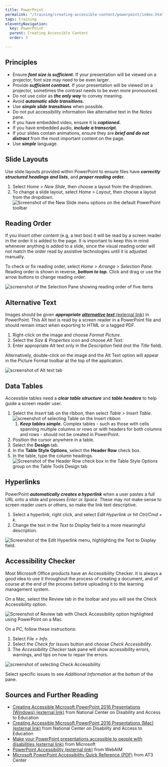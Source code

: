 ```yaml
---
title: PowerPoint
permalink: "/training/creating-accessible-content/powerpoint/index.html"
tags: training
eleventyNavigation:
  key: PowerPoint
  parent: Creating Accessible Content
  order: 3

---
```

## Principles

* Ensure **_font size is sufficient._** If your presentation will be viewed on a projector, font size may need to be even larger.
* Provide **_sufficient contrast._** If your presentation will be viewed on a projector, sometimes the contrast needs to be even more pronounced.
* Do not use color as **_the only way_** to convey meaning.
* Avoid **_automatic slide transitions._**
* Use **_simple slide transitions_** when possible.
* Do not put accessibility information like alternative text in the _Notes_ pane.
* If you have embedded video, ensure it is **_captioned._**
* If you have embedded audio, **_include a transcript._**
* If your slides contain animations, ensure they are **_brief and do not distract_** from the most important content on the page.
* Use **_simple_** language.

## Slide Layouts

Use slide layouts provided within PowerPoint to ensure files have **_correctly structured headings and lists_**, and **_proper reading order._**

1. Select _Home > New Slide_, then choose a layout from the dropdown.
2. To change a slide layout, select _Home > Layout_, then choose a layout from the dropdown.  
   ![Screenshot of the New Slide menu options on the default PowerPoint toolbar](/static/img/ppt-slide-layout.png)

## Reading Order

If you _Insert_ other content (e.g, a text box) it will be read by a screen reader in the order it is added to the page. It is important to keep this in mind whenever anything is added to a slide, since the visual reading order will not match the order read by assistive technologies until it is adjusted manually.

To check or fix reading order, select _Home > Arrange > Selection Pane_. Reading order is shown in reverse, **_bottom to top._** Click and drag or use the arrow buttons to change reading order.

![screenshot of the Selection Pane showing reading order of five items ](/static/img/ppt-reading-order.png)

## Alternative Text

Images should be given **_appropriate_** [**_alternative text_** (external link)](https://webaim.org/techniques/alttext) in PowerPoint. This Alt text is read by a screen reader in a PowerPoint file and should remain intact when exporting to HTML or a tagged PDF.

1. Right-click on the image and choose _Format Picture_.
2. Select the _Size & Properties_ icon and choose _Alt Text_.
3. Enter appropriate Alt text only in the _Description_ field (not the _Title_ field).

Alternatively, double-click on the image and the Alt Text option will appear in the Picture Format toolbar at the top of the application.

![screenshot of Alt text tab](/static/img/ppt-alt-text.png)

## Data Tables

Accessible tables need a **_clear table structure_** and **_table headers_** to help guide a screen reader user.

1. Select the _Insert_ tab on the ribbon, then select _Table > Insert Table_.  
   ![screenshot of selecting Table on the Insert ribbon](/static/img/ppt-insert-table.png)
   1. **_Keep tables simple._** Complex tables - such as those with cells spanning multiple columns or rows or with headers for both columns and rows - should not be created in PowerPoint.
2. Position the cursor anywhere in a table.
3. Select the **Design** tab.
4. In the **Table Style Options**, select the **Header Row** check box.
5. In the table, type the column headings.  
   ![Screenshot of the Header Row check box in the Table Style Options group on the Table Tools Design tab](/static/img/ppt-table-headers.png)

## Hyperlinks

PowerPoint **_automatically creates a hyperlink_** when a user pastes a full URL onto a slide and presses _Enter_ or _Space_. These may not make sense to screen reader users or others, so make the link text descriptive.

1. Select a hyperlink, right click, and select _Edit Hyperlink_ or hit _Ctrl/Cmd + k_.
2. Change the text in the _Text to Display_ field to a more meaningful description.

![Screenshot of the Edit Hyperlink menu, highlighting the Text to Display field.](/static/img/ppt-hyperlinks.png)

## Accessibility Checker

Most Microsoft Office products have an Accessibility Checker. It is always a good idea to use it throughout the process of creating a document, and of course at the end of the process before uploading it to the learning management system.

On a Mac, select the Review tab in the toolbar and you will see the Check Accessibility option.

![Screenshot of Review tab with Check Accessibility option highlighted using PowerPoint on a Mac.](/static/img/ppt-accessibility-checker-mac.png)

On a PC, follow these instructions:

1. Select _File > Info_.
2. Select the _Check for Issues_ button and choose _Check Accessibility_.
3. The _Accessibility Checker_ task pane will show accessibility errors, warnings, and tips on how to repair the errors.

![screenshot of selecting Check Accessibility](/static/img/ppt-accessibility-checker-pc.png)

Select specific issues to see _Additional Information_ at the bottom of the pane.

## Sources and Further Reading

* [Creating Accessible Microsoft PowerPoint 2016 Presentations (Windows) (external link)](http://ncdae.org/resources/cheatsheets/powerpoint2016.php) from National Center on Disability and Access to Education
* [Creating Accessible Microsoft PowerPoint 2016 Presentations (Mac) (external link)](http://ncdae.org/resources/cheatsheets/powerpoint2016-mac.php) from National Center on Disability and Access to Education
* [Make your PowerPoint presentations accessible to people with disabilities (external link)](https://support.microsoft.com/en-us/office/make-your-powerpoint-presentations-accessible-to-people-with-disabilities-6f7772b2-2f33-4bd2-8ca7-dae3b2b3ef25#PickTab=Windows) from Microsoft
* [PowerPoint Accessibility (external link)](https://webaim.org/techniques/powerpoint/) from WebAIM
* [Microsoft PowerPoint Accessibility Quick Reference (PDF)](https://www.at3center.net/Content/EOCONTENTMEDIACENTER/documents/ICT/2018-AT3_QuickRef_PwrPT%201.pdf) from AT3 Center